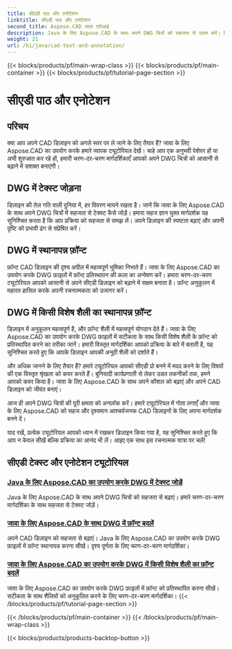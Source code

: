 ```yaml
---
title: सीएडी पाठ और एनोटेशन
linktitle: सीएडी पाठ और एनोटेशन
second_title: Aspose.CAD जावा एपीआई
description: Java के लिए Aspose.CAD के साथ अपने DWG चित्रों को सहजता से उन्नत करें। DWG फ़ाइलों में फ़ॉन्ट जोड़ने और प्रतिस्थापित करने में महारत हासिल करें। दृश्य पूर्णता के लिए चरण-दर-चरण मार्गदर्शिकाएँ।
weight: 21
url: /hi/java/cad-text-and-annotation/
---
```


{{< blocks/products/pf/main-wrap-class >}}
{{< blocks/products/pf/main-container >}}
{{< blocks/products/pf/tutorial-page-section >}}

# सीएडी पाठ और एनोटेशन


## परिचय 

क्या आप अपने CAD डिज़ाइन को अगले स्तर पर ले जाने के लिए तैयार हैं? जावा के लिए Aspose.CAD का उपयोग करके हमारे व्यापक ट्यूटोरियल देखें। चाहे आप एक अनुभवी पेशेवर हों या अभी शुरुआत कर रहे हों, हमारी चरण-दर-चरण मार्गदर्शिकाएँ आपको अपने DWG चित्रों को आसानी से बढ़ाने में सशक्त बनाएंगी।

## DWG में टेक्स्ट जोड़ना

डिज़ाइन की तेज़ गति वाली दुनिया में, हर विवरण मायने रखता है। जानें कि जावा के लिए Aspose.CAD के साथ अपने DWG चित्रों में सहजता से टेक्स्ट कैसे जोड़ें। हमारा सहज ज्ञान युक्त मार्गदर्शक यह सुनिश्चित करता है कि आप प्रक्रिया को सहजता से समझ लें। अपने डिज़ाइन की स्पष्टता बढ़ाएं और अपनी दृष्टि को प्रभावी ढंग से संप्रेषित करें।

## DWG में स्थानापन्न फ़ॉन्ट

फ़ॉन्ट CAD डिज़ाइन की दृश्य अपील में महत्वपूर्ण भूमिका निभाते हैं। जावा के लिए Aspose.CAD का उपयोग करके DWG फ़ाइलों में फ़ॉन्ट प्रतिस्थापन की कला का अन्वेषण करें। हमारा चरण-दर-चरण ट्यूटोरियल आपको आसानी से अपने सीएडी डिज़ाइन को बढ़ाने में सक्षम बनाता है। फ़ॉन्ट अनुकूलन में महारत हासिल करके अपनी रचनात्मकता को उजागर करें।

## DWG में किसी विशेष शैली का स्थानापन्न फ़ॉन्ट

डिज़ाइन में अनुकूलन महत्वपूर्ण है, और फ़ॉन्ट शैली में महत्वपूर्ण योगदान देते हैं। जावा के लिए Aspose.CAD का उपयोग करके DWG फ़ाइलों में सटीकता के साथ किसी विशेष शैली के फ़ॉन्ट को प्रतिस्थापित करने का तरीका जानें। हमारी विस्तृत मार्गदर्शिका आपको प्रक्रिया के बारे में बताती है, यह सुनिश्चित करते हुए कि आपके डिज़ाइन आपकी अनूठी शैली को दर्शाते हैं।

और अधिक जानने के लिए तैयार हैं? हमारे ट्यूटोरियल आपको सीएडी प्रो बनने में मदद करने के लिए विषयों की एक विस्तृत श्रृंखला को कवर करते हैं। बुनियादी कार्यप्रणाली से लेकर उन्नत तकनीकों तक, हमने आपको कवर किया है। जावा के लिए Aspose.CAD के साथ अपने कौशल को बढ़ाएं और अपने CAD डिज़ाइन को जीवंत बनाएं।

आज ही अपने DWG चित्रों की पूरी क्षमता को अनलॉक करें। हमारे ट्यूटोरियल में गोता लगाएँ और जावा के लिए Aspose.CAD को सहज और दृश्यमान आश्चर्यजनक CAD डिज़ाइनों के लिए अपना मार्गदर्शक बनने दें।

याद रखें, प्रत्येक ट्यूटोरियल आपको ध्यान में रखकर डिज़ाइन किया गया है, यह सुनिश्चित करते हुए कि आप न केवल सीखें बल्कि प्रक्रिया का आनंद भी लें। आइए एक साथ इस रचनात्मक यात्रा पर चलें!
## सीएडी टेक्स्ट और एनोटेशन ट्यूटोरियल
### [Java के लिए Aspose.CAD का उपयोग करके DWG में टेक्स्ट जोड़ें](./add-text-in-dwg/)
Java के लिए Aspose.CAD के साथ अपने DWG चित्रों को सहजता से बढ़ाएं। हमारे चरण-दर-चरण मार्गदर्शिका के साथ सहजता से टेक्स्ट जोड़ें।
### [जावा के लिए Aspose.CAD के साथ DWG में फ़ॉन्ट बदलें](./substitute-font-in-dwg/)
अपने CAD डिज़ाइन को सहजता से बढ़ाएं। Java के लिए Aspose.CAD का उपयोग करके DWG फ़ाइलों में फ़ॉन्ट स्थानापन्न करना सीखें। दृश्य पूर्णता के लिए चरण-दर-चरण मार्गदर्शिका।
### [जावा के लिए Aspose.CAD का उपयोग करके DWG में किसी विशेष शैली का फ़ॉन्ट बदलें](./substitute-font-of-particular-style-in-dwg/)
जावा के लिए Aspose.CAD का उपयोग करके DWG फ़ाइलों में फ़ॉन्ट को प्रतिस्थापित करना सीखें। सटीकता के साथ शैलियों को अनुकूलित करने के लिए चरण-दर-चरण मार्गदर्शिका।
{{< /blocks/products/pf/tutorial-page-section >}}

{{< /blocks/products/pf/main-container >}}
{{< /blocks/products/pf/main-wrap-class >}}

{{< blocks/products/products-backtop-button >}}
